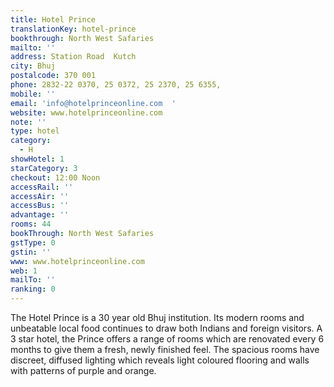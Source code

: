 ```yaml
---
title: Hotel Prince
translationKey: hotel-prince
bookthrough: North West Safaries
mailto: ''
address: Station Road  Kutch
city: Bhuj
postalcode: 370 001
phone: 2832-22 0370, 25 0372, 25 2370, 25 6355,
mobile: ''
email: 'info@hotelprinceonline.com  '
website: www.hotelprinceonline.com
note: ''
type: hotel
category:
  - H
showHotel: 1
starCategory: 3
checkout: 12:00 Noon
accessRail: ''
accessAir: ''
accessBus: ''
advantage: ''
rooms: 44
bookThrough: North West Safaries
gstType: 0
gstin: ''
www: www.hotelprinceonline.com
web: 1
mailTo: ''
ranking: 0
---
```







The Hotel Prince is a 30 year old Bhuj institution. Its modern rooms and unbeatable local food continues to draw both Indians and foreign visitors.     A 3 star hotel, the Prince offers a range of rooms which are renovated every 6 months to give them a fresh, newly finished feel.     The spacious rooms have discreet, diffused lighting which reveals light coloured flooring and walls with patterns of purple and orange.